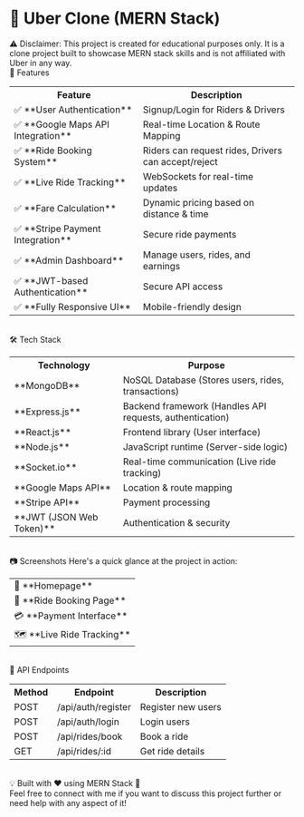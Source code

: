 <h1>🚖 Uber Clone (MERN Stack)</h1>
⚠ Disclaimer:
This project is created for educational purposes only. It is a clone project built to showcase MERN stack skills and is not affiliated with Uber in any way.

<br>
📌 Features
<table> <tr> <th>Feature</th> <th>Description</th> </tr> <tr> <td>✅ **User Authentication**</td> <td>Signup/Login for Riders & Drivers</td> </tr> <tr> <td>✅ **Google Maps API Integration**</td> <td>Real-time Location & Route Mapping</td> </tr> <tr> <td>✅ **Ride Booking System**</td> <td>Riders can request rides, Drivers can accept/reject</td> </tr> <tr> <td>✅ **Live Ride Tracking**</td> <td>WebSockets for real-time updates</td> </tr> <tr> <td>✅ **Fare Calculation**</td> <td>Dynamic pricing based on distance & time</td> </tr> <tr> <td>✅ **Stripe Payment Integration**</td> <td>Secure ride payments</td> </tr> <tr> <td>✅ **Admin Dashboard**</td> <td>Manage users, rides, and earnings</td> </tr> <tr> <td>✅ **JWT-based Authentication**</td> <td>Secure API access</td> </tr> <tr> <td>✅ **Fully Responsive UI**</td> <td>Mobile-friendly design</td> </tr> </table> <br>
🛠 Tech Stack
<table> <tr> <th>Technology</th> <th>Purpose</th> </tr> <tr> <td>**MongoDB**</td> <td>NoSQL Database (Stores users, rides, transactions)</td> </tr> <tr> <td>**Express.js**</td> <td>Backend framework (Handles API requests, authentication)</td> </tr> <tr> <td>**React.js**</td> <td>Frontend library (User interface)</td> </tr> <tr> <td>**Node.js**</td> <td>JavaScript runtime (Server-side logic)</td> </tr> <tr> <td>**Socket.io**</td> <td>Real-time communication (Live ride tracking)</td> </tr> <tr> <td>**Google Maps API**</td> <td>Location & route mapping</td> </tr> <tr> <td>**Stripe API**</td> <td>Payment processing</td> </tr> <tr> <td>**JWT (JSON Web Token)**</td> <td>Authentication & security</td> </tr> </table> <br>
📷 Screenshots
Here's a quick glance at the project in action:

<table> <tr> <td>🚗 **Homepage**</td> </tr> <tr> <td>📍 **Ride Booking Page**</td> </tr> <tr> <td>💳 **Payment Interface**</td> </tr> <tr> <td>🗺 **Live Ride Tracking**</td> </tr> </table> <br>
📌 API Endpoints
<table> <tr> <th>Method</th> <th>Endpoint</th> <th>Description</th> </tr> <tr> <td>POST</td> <td>/api/auth/register</td> <td>Register new users</td> </tr> <tr> <td>POST</td> <td>/api/auth/login</td> <td>Login users</td> </tr> <tr> <td>POST</td> <td>/api/rides/book</td> <td>Book a ride</td> </tr> <tr> <td>GET</td> <td>/api/rides/:id</td> <td>Get ride details</td> </tr> </table> <br>
💡 Built with ❤️ using MERN Stack 🚀
<br>
Feel free to connect with me if you want to discuss this project further or need help with any aspect of it!
